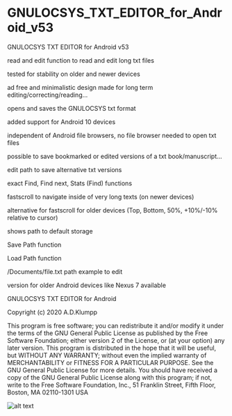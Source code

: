 # GNULOCSYS_TXT_EDITOR_for_Android_v53
GNULOCSYS TXT EDITOR for Android v53


read and edit function to read and edit long txt files

tested for stability on older and newer devices

ad free and minimalistic design made for long term editing/correcting/reading...

opens and saves the GNULOCSYS txt format

added support for Android 10 devices

independent of Android file browsers, no file browser needed to open txt files

possible to save bookmarked or edited versions of a txt book/manuscript...

edit path to save alternative txt versions

exact Find, Find next, Stats (Find) functions

fastscroll to navigate inside of very long texts (on newer devices)

alternative for fastscroll for older devices (Top, Bottom, 50%, +10%/-10% relative to cursor)

shows path to default storage

Save Path function

Load Path function

/Documents/file.txt path example to edit

version for older Android devices like Nexus 7 available





GNULOCSYS TXT EDITOR for Android

Copyright (c) 2020 A.D.Klumpp

This program is free software; you can redistribute it and/or modify
it under the terms of the GNU General Public License as published by
the Free Software Foundation; either version 2 of the License, or
(at your option) any later version.
This program is distributed in the hope that it will be useful,
but WITHOUT ANY WARRANTY; without even the implied warranty of
MERCHANTABILITY or FITNESS FOR A PARTICULAR PURPOSE. See the
GNU General Public License for more details.
You should have received a copy of the GNU General Public License
along with this program; if not, write to the Free Software
Foundation, Inc., 51 Franklin Street, Fifth Floor, Boston, MA 02110-1301 USA 


![alt text](https://github.com/AndreasDanielKlumpp/GNULOCSYS_TXT_EDITOR_for_Android_v53/blob/master/GUI_screenshot2.png)
